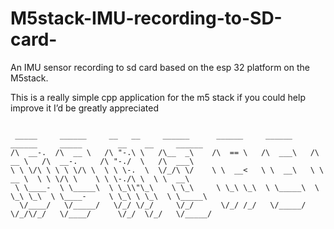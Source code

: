 # M5stack-IMU-recording-to-SD-card-
An IMU sensor recording to sd card based on the esp 32 platform on the M5stack. 

This is a really simple cpp application for the m5 stack if you could help improve it I’d be greatly appreciated 
```

 _____     ______     __   __     ______      ______     ______     ______     _____        __    __     ______       
/\  __-.  /\  __ \   /\ "-.\ \   /\__  _\    /\  == \   /\  ___\   /\  __ \   /\  __-.     /\ "-./  \   /\  ___\      
\ \ \/\ \ \ \ \/\ \  \ \ \-.  \  \/_/\ \/    \ \  __<   \ \  __\   \ \  __ \  \ \ \/\ \    \ \ \-./\ \  \ \  __\      
 \ \____-  \ \_____\  \ \_\\"\_\    \ \_\     \ \_\ \_\  \ \_____\  \ \_\ \_\  \ \____-     \ \_\ \ \_\  \ \_____\    
  \/____/   \/_____/   \/_/ \/_/     \/_/      \/_/ /_/   \/_____/   \/_/\/_/   \/____/      \/_/  \/_/   \/_____/    
                                                                                                                      

                                                         
                                                         
 ``` 

